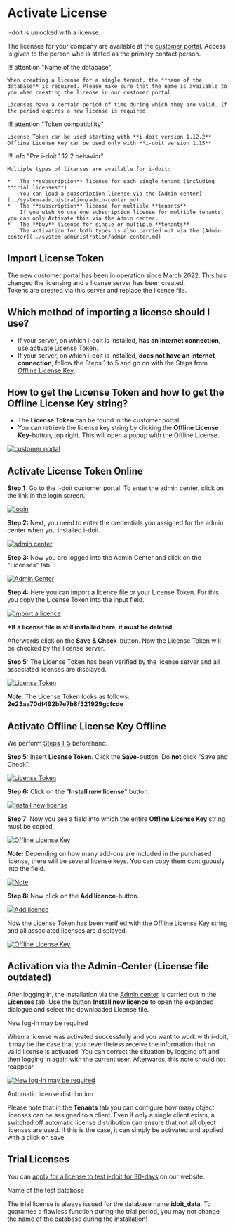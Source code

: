 # Activate License

i-doit is unlocked with a license.

The licenses for your company are available at the [customer portal](../system-administration/customer-portal.md). Access is given to the person who is stated as the primary contact person.

!!! attention "Name of the database"

    When creating a license for a single tenant, the **name of the database** is required. Please make sure that the name is available to you when creating the license in our customer portal

    Licenses have a certain period of time during which they are valid. If the period expires a new license is required.

!!! attention "Token compatibility"

    License Token can be used starting with **i-doit version 1.12.2**  
    Offline License Key can be used only with **i-doit version 1.15**

!!! info "Pre i-doit 1.12.2 behavior"

    Multiple types of licenses are available for i-doit:

    *   The **subscription** license for each single tenant (including **trial licenses**)  
        You can load a subscription license via the [Admin center](../system-administration/admin-center.md) 
    *   The **subscription** license for multiple **tenants**  
        If you wish to use one subscription license for multiple tenants, you can only Activate this via the Admin center.
    *   The **buy** license for single or multiple **tenants**  
        The activation for both types is also carried out via the [Admin center](../system-administration/admin-center.md)

Import License Token
--------------------

The new customer portal has been in operation since March 2022. This has changed the licensing and a license server has been created.  
Tokens are created via this server and replace the license file.

Which method of importing a license should I use?
-------------------------------------------------

*   If your server, on which i-doit is installed, **has an internet connection**, use activate [License Token](#activate-license).
*   If your server, on which i-doit is installed, **does not have an internet connection**, follow the Steps 1 to 5 and go on with the Steps from [Offline License Key](#activate-offline-license-key-offline).  

How to get the License Token and how to get the Offline License Key string?
---------------------------------------------------------------------------

*   The **License Token** can be found in the customer portal.
*   You can retrieve the license key string by clicking the **Offline License Key**-button, top right. This will open a popup with the Offline License.

[![customer portal](../assets/images/en/maintenance-and-operation/activate-license/1-al.png)](../assets/images/en/maintenance-and-operation/activate-license/1-al.png)

Activate License Token Online
-----------------------------

**Step 1:** Go to the i-doit customer portal. To enter the admin center, click on the link in the login screen.

[![login](../assets/images/en/maintenance-and-operation/activate-license/2-al.png)](../assets/images/en/maintenance-and-operation/activate-license/2-al.png)

**Step 2:** Next, you need to enter the credentials you assigned for the admin center when you installed i-doit.

[![admin center](../assets/images/en/maintenance-and-operation/activate-license/3-al.png)](../assets/images/en/maintenance-and-operation/activate-license/3-al.png)

**Step 3:** Now you are logged into the Admin Center and click on the "Licenses" tab.

[![Admin Center](../assets/images/en/maintenance-and-operation/activate-license/4-al.png)](../assets/images/en/maintenance-and-operation/activate-license/4-al.png)

**Step 4:** Here you can import a licence file or your License Token. For this you copy the License Token into the input field.

[![import a licence](../assets/images/en/maintenance-and-operation/activate-license/5-al.png)](../assets/images/en/maintenance-and-operation/activate-license/5-al.png)

**\*If a license file is still installed here, it must be deleted.**

Afterwards click on the **Save & Check**-button. Now the License Token will be checked by the license server.

**Step 5:** The License Token has been verified by the license server and all associated licenses are displayed.

[![License Token](../assets/images/en/maintenance-and-operation/activate-license/6-al.png)](../assets/images/en/maintenance-and-operation/activate-license/6-al.png)

**_Note_**: The License Token looks as follows: **2e23aa70df492b7e7b8f321929gcfcde**

Activate Offline License Key Offline
------------------------------------

We perform [Steps 1-5](#activate-licenses-steps-1-5) beforehand.

**Step 5:** Insert **License Token**. Click the **Save**\-button. Do **not** click "Save and Check".

[![License Token](../assets/images/en/maintenance-and-operation/activate-license/7-al.png)](../assets/images/en/maintenance-and-operation/activate-license/7-al.png)

**Step 6:** Click on the "**Install new license**" button.

[![Install new license](../assets/images/en/maintenance-and-operation/activate-license/8-al.png)](../assets/images/en/maintenance-and-operation/activate-license/8-al.png)

**Step 7:** Now you see a field into which the entire **Offline License Key** string must be copied.

[![Offline License Key](../assets/images/en/maintenance-and-operation/activate-license/9-al.png)](../assets/images/en/maintenance-and-operation/activate-license/9-al.png)

**_Note:_** Depending on how many add-ons are included in the purchased license, there will be several license keys. You can copy them contiguously into the field.

[![Note](../assets/images/en/maintenance-and-operation/activate-license/10-al.png)](../assets/images/en/maintenance-and-operation/activate-license/10-al.png)

**Step 8:** Now click on the **Add licence**-button.

[![Add licence](../assets/images/en/maintenance-and-operation/activate-license/11-al.png)](../assets/images/en/maintenance-and-operation/activate-license/11-al.png)

Now the License Token has been verified with the Offline License Key string and all associated licenses are displayed.

[![Offline License Key](../assets/images/en/maintenance-and-operation/activate-license/12-al.png)](../assets/images/en/maintenance-and-operation/activate-license/12-al.png)

Activation via the Admin-Center (License file outdated)
-------------------------------------------------------

After logging in, the installation via the [Admin center](../system-administration/admin-center.md) is carried out in the **Licenses** tab. Use the button **Install new licence** to open the expanded dialogue and select the downloaded License file.

New log-in may be required

When a license was activated successfully and you want to work with i-doit, it may be the case that you nevertheless receive the information that no valid license is activated. You can correct the situation by logging off and then logging in again with the current user. Afterwards, this note should not reappear.

[![New log-in may be required](../assets/images/en/maintenance-and-operation/activate-license/13-al.png)](../assets/images/en/maintenance-and-operation/activate-license/13-al.png)

Automatic license distribution

Please note that in the **Tenants** tab you can configure how many object licenses can be assigned to a client. Even if only a single client exists, a switched off automatic license distribution can ensure that not all object licenses are used. If this is the case, it can simply be activated and applied with a click on save.

Trial Licenses
--------------

You can [apply for a license to test i-doit for 30-days](https://www.i-doit.com/) on our website.

Name of the test database

The trial license is always issued for the database name **idoit\_data**. To guarantee a flawless function during the trial period, you may not change the name of the database during the installation!

